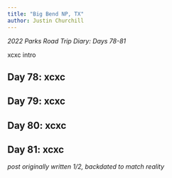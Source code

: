```yaml
---
title: "Big Bend NP, TX"
author: Justin Churchill
---
```

_2022 Parks Road Trip Diary: Days 78-81_

xcxc intro
<!--end_excerpt-->

## Day 78: xcxc
<!-- 9/6 -->

## Day 79: xcxc
<!-- 9/7 -->

## Day 80: xcxc
<!-- 9/8 -->

## Day 81: xcxc
<!-- 9/9 -->

_post originally written 1/2, backdated to match reality_
